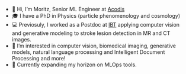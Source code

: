 - 👋 Hi, I’m Moritz, Senior ML Engineer at [Acodis](https://www.acodis.io)
- 🎓 I have a PhD in Physics (particle phenomenology and cosmology) 
- 💻 Previosuly, I worked as a Postdoc at [IBT](https://biomed.ee.ethz.ch) applying computer vision and generative modeling to stroke lesion detection in MR and CT images. 
- 👀 I’m interested in computer vision, biomedical imaging, generative models, natural language processing and Intelligent Document Processing and more!
- 🌱 Currently expanding my horizon on MLOps tools.

<!---
MoPl90/MoPl90 is a ✨ special ✨ repository because its `README.md` (this file) appears on your GitHub profile.
You can click the Preview link to take a look at your changes.
--->
